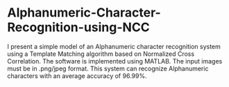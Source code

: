 # Alphanumeric-Character-Recognition-using-NCC
I present a simple model of an Alphanumeric character recognition system using a Template Matching algorithm based on Normalized Cross Correlation. The software is implemented using MATLAB. The input images must be in .png/jpeg format. This system can recognize Alphanumeric characters with an average accuracy of 96.99%.
